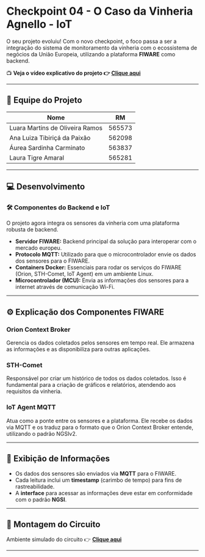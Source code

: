 # Checkpoint 04 - O Caso da Vinheria Agnello - IoT

O seu projeto evoluiu! Com o novo checkpoint, o foco passa a ser a integração do sistema de monitoramento da vinheria com o ecossistema de negócios da União Europeia, utilizando a plataforma **FIWARE** como backend.

📺 **Veja o vídeo explicativo do projeto 👉 [**Clique aqui**](https://youtu.be/_eXlb5e-gMw)**

---

## 👥 Equipe do Projeto

| Nome | RM |
|---|---|
| Luara Martins de Oliveira Ramos | 565573 | rm565573@fiap.com.br |
| Ana Luiza Tibiriçá da Paixão | 562098 |
| Áurea Sardinha Carminato | 563837 | 
| Laura Tigre Amaral | 565281 | 

---

## 💻 Desenvolvimento

### 🛠️ Componentes do Backend e IoT
O projeto agora integra os sensores da vinheria com uma plataforma robusta de backend.

- **Servidor FIWARE:** Backend principal da solução para interoperar com o mercado europeu.
- **Protocolo MQTT:** Utilizado para que o microcontrolador envie os dados dos sensores para o FIWARE.
- **Containers Docker:** Essenciais para rodar os serviços do FIWARE (Orion, STH-Comet, IoT Agent) em um ambiente Linux.
- **Microcontrolador (MCU):** Envia as informações dos sensores para a internet através de comunicação Wi-Fi.

---

## ⚙️ Explicação dos Componentes FIWARE

### Orion Context Broker
Gerencia os dados coletados pelos sensores em tempo real. Ele armazena as informações e as disponibiliza para outras aplicações.

### STH-Comet
Responsável por criar um histórico de todos os dados coletados. Isso é fundamental para a criação de gráficos e relatórios, atendendo aos requisitos da vinheria.

### IoT Agent MQTT
Atua como a ponte entre os sensores e a plataforma. Ele recebe os dados via MQTT e os traduz para o formato que o Orion Context Broker entende, utilizando o padrão NGSIv2.

---

## 🔁 Exibição de Informações

- Os dados dos sensores são enviados via **MQTT** para o FIWARE.
- Cada leitura inclui um **timestamp** (carimbo de tempo) para fins de rastreabilidade.
- A **interface** para acessar as informações deve estar em conformidade com o padrão **NGSI**.

---

## 🧪 Montagem do Circuito

Ambiente simulado do circuito 👉 [**Clique aqui**](https://wokwi.com/projects/442224876686434305)

---

